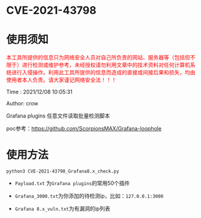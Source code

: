 

# CVE-2021-43798

# 使用须知

<font color='red'>本工具所提供的信息只为网络安全人员对自己所负责的网站、服务器等（包括但不限于）进行检测或维护参考，未经授权请勿利用文章中的技术资料对任何计算机系统进行入侵操作。利用此工具所提供的信息而造成的直接或间接后果和损失，均由使用者本人负责。请大家谨记网络安全法！！！</font>





Time : 2021/12/08 10:05:31

Author: crow

Grafana plugins 任意文件读取批量检测脚本

poc参考：https://github.com/ScorpionsMAX/Grafana-loophole

# 使用方法

`python3 CVE-2021-43798_Grafana8.x_check.py `

- `Payload.txt` 为`Grafana plugins`的常用50个插件

- `Grafana_3000.txt`为你添加的待检测ip，比如：`127.0.0.1:3000`

- `Grafana 8.x_vuln.txt`为有漏洞的ip列表

  